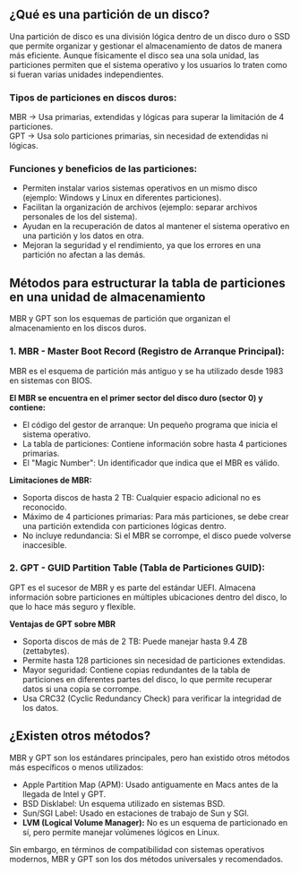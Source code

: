 ## ¿Qué es una partición de un disco?
Una partición de disco es una división lógica dentro de un disco duro o SSD que permite organizar y gestionar el almacenamiento de datos de manera más eficiente. Aunque físicamente el disco sea una sola unidad, las particiones permiten que el sistema operativo y los usuarios lo traten como si fueran varias unidades independientes.

### Tipos de particiones en discos duros:
MBR → Usa primarias, extendidas y lógicas para superar la limitación de 4 particiones.  
GPT → Usa solo particiones primarias, sin necesidad de extendidas ni lógicas.

### Funciones y beneficios de las particiones:
- Permiten instalar varios sistemas operativos en un mismo disco (ejemplo: Windows y Linux en diferentes particiones).
- Facilitan la organización de archivos (ejemplo: separar archivos personales de los del sistema).
- Ayudan en la recuperación de datos al mantener el sistema operativo en una partición y los datos en otra.
- Mejoran la seguridad y el rendimiento, ya que los errores en una partición no afectan a las demás.
  
## Métodos para estructurar la tabla de particiones en una unidad de almacenamiento
MBR y GPT son los esquemas de partición que organizan el almacenamiento en los discos duros.

### 1. MBR - Master Boot Record (Registro de Arranque Principal):
MBR es el esquema de partición más antiguo y se ha utilizado desde 1983 en sistemas con BIOS.

**El MBR se encuentra en el primer sector del disco duro (sector 0) y contiene:**
- El código del gestor de arranque: Un pequeño programa que inicia el sistema operativo.
- La tabla de particiones: Contiene información sobre hasta 4 particiones primarias.
- El "Magic Number": Un identificador que indica que el MBR es válido.

**Limitaciones de MBR:**
- Soporta discos de hasta 2 TB: Cualquier espacio adicional no es reconocido.
- Máximo de 4 particiones primarias: Para más particiones, se debe crear una partición extendida con particiones lógicas dentro.
- No incluye redundancia: Si el MBR se corrompe, el disco puede volverse inaccesible.

### 2. GPT - GUID Partition Table (Tabla de Particiones GUID):
GPT es el sucesor de MBR y es parte del estándar UEFI. Almacena información sobre particiones en múltiples ubicaciones dentro del disco, lo que lo hace más seguro y flexible.

**Ventajas de GPT sobre MBR**
- Soporta discos de más de 2 TB: Puede manejar hasta 9.4 ZB (zettabytes).
- Permite hasta 128 particiones sin necesidad de particiones extendidas.
- Mayor seguridad: Contiene copias redundantes de la tabla de particiones en diferentes partes del disco, lo que permite recuperar datos si una copia se corrompe.
- Usa CRC32 (Cyclic Redundancy Check) para verificar la integridad de los datos.

## ¿Existen otros métodos?
MBR y GPT son los estándares principales, pero han existido otros métodos más específicos o menos utilizados:
- Apple Partition Map (APM): Usado antiguamente en Macs antes de la llegada de Intel y GPT.
- BSD Disklabel: Un esquema utilizado en sistemas BSD.
- Sun/SGI Label: Usado en estaciones de trabajo de Sun y SGI.
- **LVM (Logical Volume Manager):** No es un esquema de particionado en sí, pero permite manejar volúmenes lógicos en Linux.

Sin embargo, en términos de compatibilidad con sistemas operativos modernos, MBR y GPT son los dos métodos universales y recomendados. 
